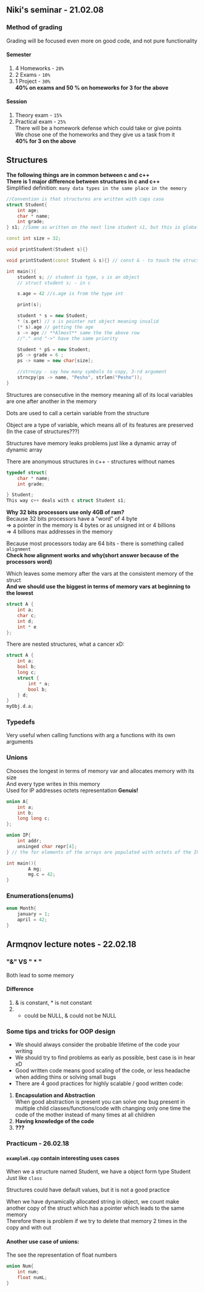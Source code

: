 ## Niki's seminar - 21.02.08  
### Method of grading
Grading will be focused even more on good code, and not pure functionality
#### Semester
1. 4 Homeworks - `20%`
2. 2 Exams - `10%`  
3. 1 Project - `30%`   
**40% on exams and 50 % on homeworks for 3 for the above**

#### Session
1. Theory exam - `15%`
2. Practical exam - `25%`  
There will be a homework defense which could take or give points  
We chose one of the homeworks and they give us a task from it   
**40% for 3 on the above**

## Structures
**The following things are in common between c and c++**  
**There is 1 major difference between structures in c and c++**  
Simplified definition: `many data types in the same place in the memory`
```c++
//Convention is that structures are written with caps case
struct Student{
    int age;
    char * name;
    int grade;
} s1; //Same as written on the next line student s1, but this is global var(bad)

const int size = 32;

void printStudent(Student s){}

void printStudent(const Student & s){} // const & - to touch the struct

int main(){
    student s; // student is type, s is an object
    // struct student s; - in c

    s.age = 42 //s.age is from the type int

    print(s);

    student * s = new Student;
    * (s.get) // s is pointer not object meaning invalid
    (* s).age // getting the age
    s -> age // **Almost** same the the above row
    //"." and "->" have the same priority

    Student * pS = new Student;
    pS -> grade = 6 ;
    ps -> name = new char[size];

    //strncpy - say how many symbols to copy, 3-rd argument
    strncpy(ps -> name, "Pesho", strlen("Pesho"));
}
```
Structures are consecutive in the memory meaning all of its local variables are
one after another in the memory  

Dots are used to call a certain variable from the structure  

Object are a type of variable, which means all of its features are preserved
(In the case of structures???)

Structures have memory leaks problems just like a dynamic array of dynamic array  

There are anonymous structures in c++ - structures without names  

```c++
typedef struct{
    char * name;
    int grade;

} Student;
This way c++ deals with c struct Student s1;
```
**Why 32 bits processors use only 4GB of ram?**  
Because 32 bits processors have a "word" of 4 byte  
=> a pointer in the memory is 4 bytes or as unsigned int or 4 billions  
=> 4 billions max addresses in the memory  

Because most processors today are 64 bits - there is something called `alignment`  
**Check how alignment works and why(short answer because of the processors word)**  

Which leaves some memory after the vars at the consistent memory of the struct  
**And we should use the biggest in terms of memory vars at beginning to the lowest**  
```c++
struct A {
    int a;
    char c;
    int d;
    int * e
};
```
There are nested structures, what a cancer xD:  
```c++
struct A {
    int a;
    bool b;
    long c;
    struct {
        int * a;
        bool b;
    } d;
}
myObj.d.a;
```
### Typedefs
Very useful when calling functions with arg a functions with its own arguments

### Unions
Chooses the longest in terms of memory var and allocates memory with its size  
And every type writes in this memory  
Used for IP addresses octets representation **Genuis!**
```c++
union A{
    int a;
    int b;
    long long c;
};

union IP{
    int addr;
    unsinged char repr[4];
} // the for elements of the arrays are populated with octets of the IP

int main(){
        A mg;
        mg.c = 42;
}
```
### Enumerations(enums)
```c++
enum Month{
    january = 1;
    april = 42;
}
```
## Armqnov lecture notes - 22.02.18
### "&" VS " * "
Both lead to some memory
#### Difference
1. & is constant, * is not constant  
2. * could be NULL, & could not be NULL  

### Some tips and tricks for OOP design
* We should always consider the probable lifetime of the code your writing  
* We should try to find problems as early as possible, best case is in hear xD  
* Good written code means good scaling of the code, or less headache when adding
thins or solving small bugs
* There are 4 good practices for highly scalable / good written code:  
1. **Encapsulation and Abstraction**  
When good abstraction is present you can solve one bug present in multiple child
classes/functions/code with changing only one time the code of the mother
instead of many times at all children
2. **Having knowledge of the code**
3. **???**

### Practicum - 26.02.18
#### `exampleN.cpp` contain interesting uses cases
When we a structure named Student, we have a object form type Student  
Just like `class`  

Structures could have default values, but it is not a good practice  

When we have dynamically allocated string in object, we count make another
copy of the struct which has a pointer which leads to the same memory  
Therefore there is problem if we try to delete that memory 2 times in the copy
and with out
#### Another use case of unions:  
The see the representation of float numbers  
```c++
union Num{
    int num;
    float numL;
}
```
